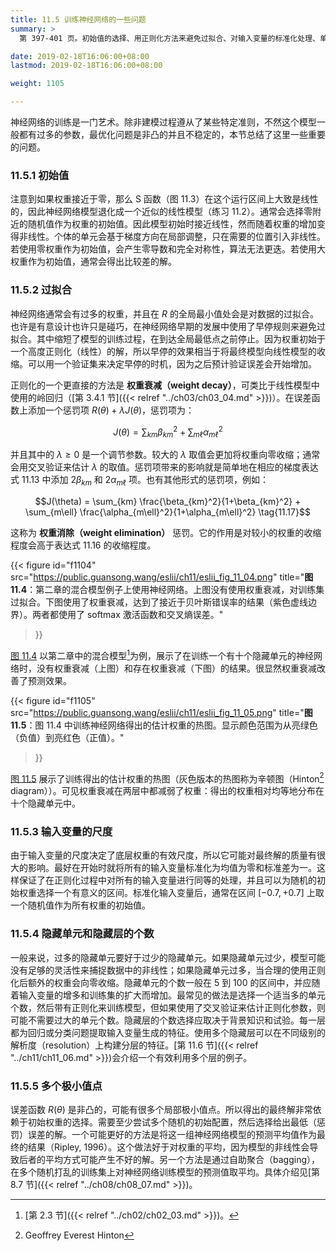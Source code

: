 ```yaml
---
title: 11.5 训练神经网络的一些问题
summary: >
  第 397-401 页。初始值的选择、用正则化方法来避免过拟合、对输入变量的标准化处理、单元和层的个数的选择、多个局部极小值点的处理。

date: 2019-02-18T16:06:00+08:00
lastmod: 2019-02-18T16:06:00+08:00

weight: 1105

---
```


神经网络的训练是一门艺术。除非建模过程遵从了某些特定准则，不然这个模型一般都有过多的参数，最优化问题是非凸的并且不稳定的，本节总结了这里一些重要的问题。

### 11.5.1 初始值

注意到如果权重接近于零，那么 S 函数（图 11.3）在这个运行区间上大致是线性的，因此神经网络模型退化成一个近似的线性模型（练习 11.2）。通常会选择零附近的随机值作为权重的初始值。因此模型初始时接近线性，然而随着权重的增加变得非线性。个体的单元会基于梯度方向在局部调整，只在需要的位置引入非线性。若使用零权重作为初始值，会产生零导数和完全对称性，算法无法更迭。若使用大权重作为初始值，通常会得出比较差的解。

### 11.5.2 过拟合

神经网络通常会有过多的权重，并且在 $R$ 的全局最小值处会是对数据的过拟合。也许是有意设计也许只是碰巧，在神经网络早期的发展中使用了早停规则来避免过拟合。其中缩短了模型的训练过程，在到达全局最低点之前停止。因为权重初始于一个高度正则化（线性）的解，所以早停的效果相当于将最终模型向线性模型的收缩。可以用一个验证集来决定早停的时机，因为之后预计验证误差会开始增加。

正则化的一个更直接的方法是 **权重衰减（weight decay）**，可类比于线性模型中使用的岭回归（[第 3.4.1 节]({{< relref "../ch03/ch03_04.md" >}})）。在误差函数上添加一个惩罚项 $R(\theta)+\lambda J(\theta)$，惩罚项为：

$$J(\theta) = \sum_{km}\beta_{km}^2 + \sum_{m\ell}\alpha_{m\ell}^2 \tag{11.16}$$

并且其中的 $\lambda\geq 0$ 是一个调节参数。较大的 $\lambda$ 取值会更加将权重向零收缩；通常会用交叉验证来估计 $\lambda$ 的取值。惩罚项带来的影响就是简单地在相应的梯度表达式 11.13 中添加 $2\beta_{km}$ 和 $2\alpha_{m\ell}$ 项。也有其他形式的惩罚项，例如：

$$J(\theta) = \sum_{km} \frac{\beta_{km}^2}{1+\beta_{km}^2} +
\sum_{m\ell} \frac{\alpha_{m\ell}^2}{1+\alpha_{m\ell}^2}
\tag{11.17}$$

这称为 **权重消除（weight elimination）** 惩罚。它的作用是对较小的权重的收缩程度会高于表达式 11.16 的收缩程度。

{{< figure
  id="f1104"
  src="https://public.guansong.wang/eslii/ch11/eslii_fig_11_04.png"
  title="**图 11.4**：第二章的混合模型例子上使用神经网络。上图没有使用权重衰减，对训练集过拟合。下图使用了权重衰减，达到了接近于贝叶斯错误率的结果（紫色虚线边界）。两者都使用了 softmax 激活函数和交叉熵误差。"
>}}

[图 11.4](#figure-f1104) 以第二章中的混合模型[^1]为例，展示了在训练一个有十个隐藏单元的神经网络时，没有权重衰减（上图）和存在权重衰减（下图）的结果。很显然权重衰减改善了预测效果。

{{< figure
  id="f1105"
  src="https://public.guansong.wang/eslii/ch11/eslii_fig_11_05.png"
  title="**图 11.5**：图 11.4 中训练神经网络得出的估计权重的热图。显示颜色范围为从亮绿色（负值）到亮红色（正值）。"
>}}

[图 11.5](#figure-f1105) 展示了训练得出的估计权重的热图（灰色版本的热图称为辛顿图（Hinton[^2] diagram））。可见权重衰减在两层中都减弱了权重：得出的权重相对均等地分布在十个隐藏单元中。

### 11.5.3 输入变量的尺度

由于输入变量的尺度决定了底层权重的有效尺度，所以它可能对最终解的质量有很大的影响。最好在开始时就将所有的输入变量标准化为均值为零和标准差为一。这样保证了在正则化过程中对所有的输入变量进行同等的处理，并且可以为随机的初始权重选择一个有意义的区间。标准化输入变量后，通常在区间 $[-0.7, +0.7]$ 上取一个随机值作为所有权重的初始值。

### 11.5.4 隐藏单元和隐藏层的个数

一般来说，过多的隐藏单元要好于过少的隐藏单元。如果隐藏单元过少，模型可能没有足够的灵活性来捕捉数据中的非线性；如果隐藏单元过多，当合理的使用正则化后额外的权重会向零收缩。隐藏单元的个数一般在 5 到 100 的区间中，并应随着输入变量的增多和训练集的扩大而增加。最常见的做法是选择一个适当多的单元个数，然后带有正则化来训练模型，但如果使用了交叉验证来估计正则化参数，则可能不需要过大的单元个数。隐藏层的个数选择应取决于背景知识和试验。每一层都为回归或分类问题提取输入变量生成的特征。使用多个隐藏层可以在不同级别的解析度（resolution）上构建分层的特征。[第 11.6 节]({{< relref "../ch11/ch11_06.md" >}})会介绍一个有效利用多个层的例子。

### 11.5.5 多个极小值点

误差函数 $R(\theta)$ 是非凸的，可能有很多个局部极小值点。所以得出的最终解非常依赖于初始权重的选择。需要至少尝试多个随机的初始配置，然后选择给出最低（惩罚）误差的解。一个可能更好的方法是将这一组神经网络模型的预测平均值作为最终的结果（Ripley, 1996）。这个做法好于对权重的平均，因为模型的非线性会导致后者的平均方式可能产生不好的解。另一个方法是通过自助聚合（bagging），在多个随机打乱的训练集上对神经网络训练模型的预测值取平均。具体介绍见[第 8.7 节]({{< relref "../ch08/ch08_07.md" >}})。

[^1]: [第 2.3 节]({{< relref "../ch02/ch02_03.md" >}})。
[^2]: Geoffrey Everest Hinton